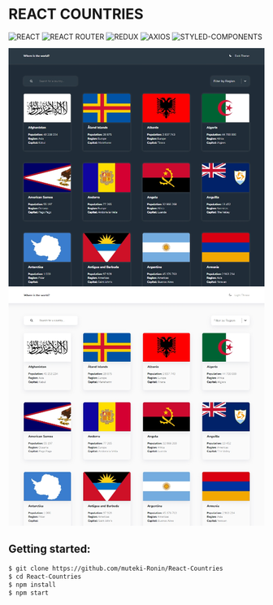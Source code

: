 # REACT COUNTRIES
![REACT](https://img.shields.io/badge/React-20232A?style=for-the-badge&logo=react&logoColor=61DAFB)
![REACT ROUTER](https://img.shields.io/badge/React%20Router-CA4245.svg?style=for-the-badge&logo=React-Router&logoColor=white)
![REDUX](https://img.shields.io/badge/Redux-764ABC.svg?style=for-the-badge&logo=Redux&logoColor=white)
![AXIOS](https://img.shields.io/badge/Axios-5A29E4.svg?style=for-the-badge&logo=Axios&logoColor=white)
![STYLED-COMPONENTS](https://img.shields.io/badge/styled--components-DB7093.svg?style=for-the-badge&logo=styled-components&logoColor=white)

![Preview image](./screenshot_readme_1.jpg)
![Preview image](./screenshot_readme_2.jpg)

## Getting started:

```
$ git clone https://github.com/muteki-Ronin/React-Countries
$ cd React-Countries
$ npm install
$ npm start
```